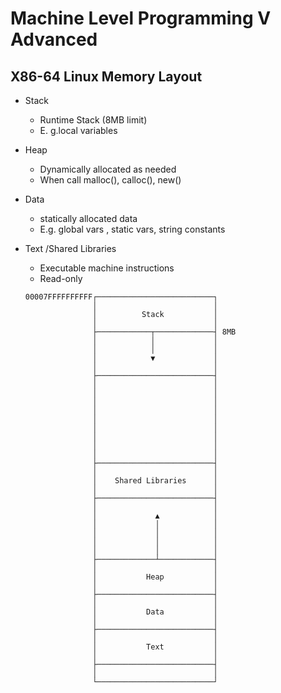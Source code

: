 # Machine Level Programming V Advanced

## X86-64 Linux Memory Layout

- Stack
    - Runtime Stack (8MB limit)
    - E. g.local variables
- Heap
    - Dynamically allocated as needed
    - When call malloc(), calloc(), new()
- Data
    - statically allocated data
    - E.g. global vars , static vars, string constants
    
- Text /Shared Libraries
    - Executable machine instructions
    - Read-only
    
    ```
    00007FFFFFFFFFF┌──────────────────────────┐
                   │                          │
                   │          Stack           │
                   │                          │
                   ├────────────┬─────────────┤ 8MB
                   │            │             │
                   │            │             │
                   │            ▼             │
                   │                          │
                   ├──────────────────────────┤
                   │                          │
                   │                          │
                   │                          │
                   │                          │
                   │                          │
                   │                          │
                   │                          │
                   │                          │
                   │                          │
                   ├──────────────────────────┤
                   │                          │
                   │    Shared Libraries      │
                   │                          │
                   ├──────────────────────────┤
                   │                          │
                   │             ▲            │
                   │             │            │
                   │             │            │
                   │             │            │
                   │             │            │
                   ├─────────────┴────────────┤
                   │                          │
                   │           Heap           │
                   │                          │
                   ├──────────────────────────┤
                   │                          │
                   │           Data           │
                   │                          │
                   ├──────────────────────────┤
                   │                          │
                   │           Text           │
                   │                          │
                   ├──────────────────────────┤
                   │                          │
                   └──────────────────────────┘
    ```